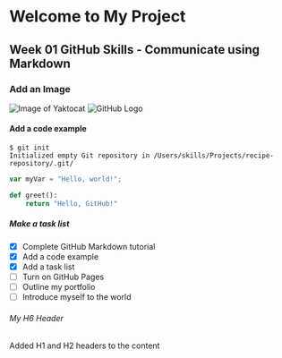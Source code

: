 # Welcome to My Project

## Week 01 GitHub Skills - Communicate using Markdown
### Add an Image
![Image of Yaktocat](https://octodex.github.com/images/yaktocat.png)
![GitHub Logo](https://github.githubassets.com/images/modules/logos_page/GitHub-Mark.png)
#### Add a code example
```
$ git init
Initialized empty Git repository in /Users/skills/Projects/recipe-repository/.git/
```
``` javascript
var myVar = "Hello, world!";
```
``` python
def greet():
    return "Hello, GitHub!"
```
##### Make a task list
- [x] Complete GitHub Markdown tutorial
- [x] Add a code example
- [x] Add a task list
- [ ] Turn on GitHub Pages
- [ ] Outline my portfolio
- [ ] Introduce myself to the world

###### My H6 Header


Added H1 and H2 headers to the content
